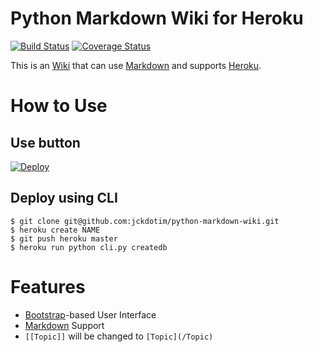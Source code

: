 # Python Markdown Wiki for Heroku
[![Build Status](https://travis-ci.org/jckdotim/python-markdown-wiki.svg)](https://travis-ci.org/jckdotim/python-markdown-wiki) [![Coverage Status](https://coveralls.io/repos/jckdotim/python-markdown-wiki/badge.svg?branch=master&service=github)](https://coveralls.io/github/jckdotim/python-markdown-wiki?branch=master)

This is an [Wiki][2] that can use [Markdown][3] and supports [Heroku][1].

# How to Use

## Use button

[![Deploy](https://www.herokucdn.com/deploy/button.svg)](https://heroku.com/deploy)

## Deploy using CLI

    $ git clone git@github.com:jckdotim/python-markdown-wiki.git
    $ heroku create NAME
    $ git push heroku master
    $ heroku run python cli.py createdb

# Features
 - [Bootstrap][4]-based User Interface
 - [Markdown][3] Support
 - `[[Topic]]` will be changed to `[Topic](/Topic)`

  [1]: http://heroku.com/
  [2]: http://en.wikipedia.org/wiki/Wiki
  [3]: http://daringfireball.net/projects/markdown/
  [4]: http://getbootstrap.com/
